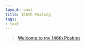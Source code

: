 ```yaml
---
layout: post
title: 146th Posting
tags: 
- text
---
```


> [Welcome to my 146th Posting](https://janghan-kor.tistory.com/704)
